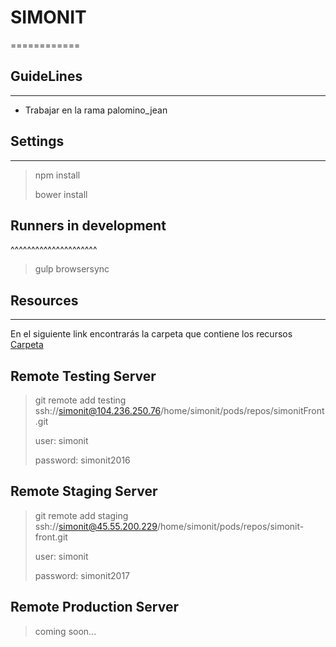   # SIMONIT
============

## GuideLines
------------
- Trabajar en la rama palomino_jean

## Settings
------------

> npm install
>
> bower install

## Runners in development
^^^^^^^^^^^^^^^^^^^^^

> gulp browsersync

## Resources
------------
En el siguiente link encontrarás la carpeta que contiene los recursos
[Carpeta]()


## Remote Testing Server
> git remote add testing ssh://simonit@104.236.250.76/home/simonit/pods/repos/simonitFront.git
>
> user: simonit
>
> password: simonit2016

## Remote Staging Server
> git remote add staging ssh://simonit@45.55.200.229/home/simonit/pods/repos/simonit-front.git
>
> user: simonit
>
> password: simonit2017

## Remote Production Server
> coming soon...
